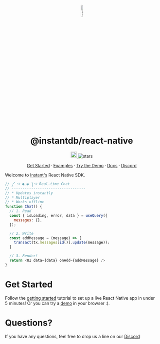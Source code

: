 <p align="center">
  <a href="https://instantdb.com">
    <img alt="Shows the Instant logo" src="https://instantdb.com/img/icon/android-chrome-512x512.png" width="10%">
  </a>
  <h1 align="center">@instantdb/react-native</h1>
</p>

<p align="center">
  <a 
    href="https://discord.com/invite/VU53p7uQcE" >
    <img height=20 src="https://img.shields.io/discord/1031957483243188235" />
  </a>
  <img src="https://img.shields.io/github/stars/instantdb/instant" alt="stars">
</p>

<p align="center">
   <a href="https://www.instantdb.com/docs/start-rn">Get Started</a> · 
   <a href="https://instantdb.com/examples">Examples</a> · 
   <a href="https://instantdb.com/tutorial">Try the Demo</a> · 
   <a href="https://www.instantdb.com/docs/start-rn">Docs</a> · 
   <a href="https://discord.com/invite/VU53p7uQcE">Discord</a>
<p>

Welcome to [Instant's](http://instantdb.com) React Native SDK.

```javascript
// ༼ つ ◕_◕ ༽つ Real-time Chat
// ----------------------------------
// * Updates instantly
// * Multiplayer
// * Works offline
function Chat() {
  // 1. Read
  const { isLoading, error, data } = useQuery({
    messages: {},
  });

  // 2. Write
  const addMessage = (message) => {
    transact(tx.messages[id()].update(message));
  }

  // 3. Render!
  return <UI data={data} onAdd={addMessage} />
}
```

# Get Started

Follow the [getting started](https://www.instantdb.com/docs/start-rn) tutorial to set up a live React Native app in under 5 minutes! Or you can try a [demo](https://instantdb.com/tutorial) in your browser :).

# Questions?

If you have any questions, feel free to drop us a line on our [Discord](https://discord.com/invite/VU53p7uQcE)

